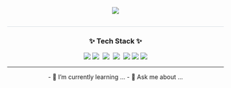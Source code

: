 <div align= "center">
    <img src="https://capsule-render.vercel.app/api?type=waving&color=0:d6d6d6,100:f2f2f2&height=180&text=풀스택%20개발자%20허민경%20입니다&animation=&fontColor=5c5c5c&fontSize=50" />
    </div>
    <div style="text-align: left;"> 
    <h2 style="border-bottom: 1px solid #d8dee4; color: #282d33;">  </h2>  
    <div style="font-weight: 700; font-size: 15px; text-align: left; color: #282d33;">  </div> 
    </div>
    
    

<h3 align="center">✨ Tech Stack ✨</h3>
<div align="center">
  <img src="https://img.shields.io/badge/HTML5-E34F26?style=for-the-badge&logo=HTML5&logoColor=white">
  <img src="https://img.shields.io/badge/CSS3-1572B6?style=for-the-badge&logo=CSS3&logoColor=white">&nbsp
   <img src="https://img.shields.io/badge/react-20232a.svg?style=for-the-badge&logo=react&logoColor=61DAFB" />&nbsp
  <img src="https://img.shields.io/badge/javascript-F7DF1E.svg?style=for-the-badge&logo=javascript&logoColor=20232a" />&nbsp
  <img src="https://img.shields.io/badge/Spring-6DB33F?style=for-the-badge&logo=Spring&logoColor=white">
  <img src="https://img.shields.io/badge/java-007396?style=for-the-badge&logo=OpenJDK&logoColor=white">

  <img src="https://img.shields.io/badge/Android-3DDC84?style=for-the-badge&logo=Android&logoColor=white">
<hr/>
</div>
<div align="center">
- 🌱 I’m currently learning ...
- 💬 Ask me about ...
</div>

